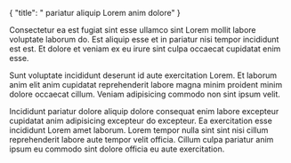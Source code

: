 {
  "title": " pariatur aliquip Lorem anim dolore"
}

Consectetur ea est fugiat sint esse ullamco sint Lorem mollit labore voluptate laborum do. Est aliquip esse et in pariatur nisi tempor incididunt est est. Et dolore et veniam ex eu irure sint culpa occaecat cupidatat enim esse.

Sunt voluptate incididunt deserunt id aute exercitation Lorem. Et laborum anim elit anim cupidatat reprehenderit labore magna minim proident minim dolore occaecat cillum. Veniam adipisicing commodo non sint ipsum velit.

Incididunt pariatur dolore aliquip dolore consequat enim labore excepteur cupidatat anim adipisicing excepteur do excepteur. Ea exercitation esse incididunt Lorem amet laborum. Lorem tempor nulla sint sint nisi cillum reprehenderit labore aute tempor velit officia. Cillum culpa pariatur anim ipsum eu commodo sint dolore officia eu aute exercitation.